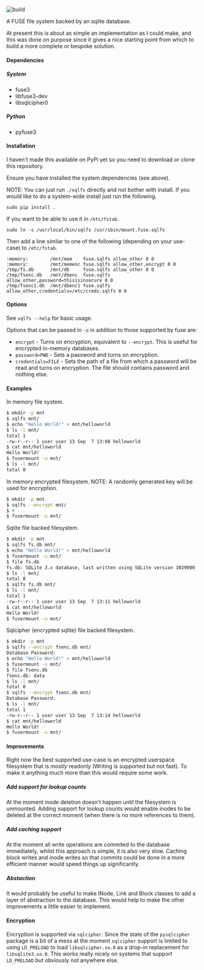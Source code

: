 ![build](../../workflows/build/badge.svg)

A FUSE file system backed by an sqlite database.

At present this is about as simple an implementation as I could make, and this
was done on purpose since it gives a nice starting point from which to build a
more complete or bespoke solution.


#### Dependencies ####

##### System #####

* fuse3
* libfuse3-dev
* libsqlcipher0

##### Python #####

* pyfuse3


#### Installation ####

I haven't made this available on PyPi yet so you need to download or clone this
repository.

Ensure you have installed the system dependencies (see above).

NOTE: You can just run `./sqlfs` directly and not bother with install. If you
would like to do a system-wide install just run the following.

```
sudo pip install .
```

If you want to be able to use it in `/etc/fstab`.

```
sudo ln -s /usr/local/bin/sqlfs /usr/sbin/mount.fuse.sqlfs
```

Then add a line similar to one of the following (depending on your use-case) to
`/etc/fstab`.

```
:memory:        /mnt/mem    fuse.sqlfs allow_other 0 0
:memory:        /mnt/memenc fuse.sqlfs allow_other,encrypt 0 0
/tmp/fs.db      /mnt/db     fuse.sqlfs allow_other 0 0
/tmp/fsenc.db   /mnt/dbenc  fuse.sqlfs allow_other,password=thisisinsecure 0 0
/tmp/fsenc1.db  /mnt/dbenc1 fuse.sqlfs allow_other,credentials=/etc/creds.sqlfs 0 0
```


#### Options ####

See `sqlfs --help` for basic usage.

Options that can be passed in `-o` in addition to those supported by fuse are:

* `encrypt` - Turns on encryption, equivalent to `--encrypt`. This is useful
  for encrypted in-memory databases.
* `password=PWD` - Sets a password and turns on encryption.
* `credentials=FILE` - Sets the path of a file from which a password will be
  read and turns on encryption. The file should contains password and nothing
  else.


#### Examples ####

In memory file system.

```bash
$ mkdir -p mnt
$ sqlfs mnt/
$ echo "Hello World!" > mnt/helloworld
$ ls -l mnt/
total 1
-rw-r--r-- 1 user user 13 Sep  7 13:08 helloworld
$ cat mnt/helloworld 
Hello World!
$ fusermount -u mnt/
$ ls -l mnt/
total 0
```

In memory encrypted filesystem. NOTE: A randomly generated key will be used for
encryption.

```bash
$ mkdir -p mnt
$ sqlfs --encrypt mnt/
$ # ...
$ fusermount -u mnt/
```

Sqlite file backed filesystem.

```bash
$ mkdir -p mnt
$ sqlfs fs.db mnt/
$ echo "Hello World!" > mnt/helloworld
$ fusermount -u mnt/
$ file fs.db
fs.db: SQLite 3.x database, last written using SQLite version 3029000
$ ls -l mnt/
total 0
$ sqlfs fs.db mnt/
$ ls -l mnt/
total 1
-rw-r--r-- 1 user user 13 Sep  7 13:11 helloworld
$ cat mnt/helloworld
Hello World!
$ fusermount -u mnt/
```

Sqlcipher (encrypted sqlite) file backed filesystem.

```bash
$ mkdir -p mnt
$ sqlfs --encrypt fsenc.db mnt/
Database Password: 
$ echo "Hello World!" > mnt/helloworld
$ fusermount -u mnt/
$ file fsenc.db
fsenc.db: data
$ ls -l mnt/
total 0
$ sqlfs --encrypt fsenc.db mnt/
Database Password: 
$ ls -l mnt/
total 1
-rw-r--r-- 1 user user 13 Sep  7 13:14 helloworld
$ cat mnt/helloworld
Hello World!
$ fusermount -u mnt/
```


#### Improvements ####

Right now the best supported use-case is an encrypted userspace filesystem that
is *mostly* readonly (Writing is supported but not fast). To make it anything
much more than this would require some work.

##### Add support for lookup counts #####

At the moment inode deletion doesn't happen until the filesystem is unmounted.
Adding support for lookup counts would enable inodes to be deleted at the
correct moment (when there is no more references to them).

##### Add caching support #####

At the moment all write operations are commited to the database immediately,
whilst this approach is simple, it is also very slow. Caching block writes and
inode writes so that commits could be done in a more efficient manner would
speed things up significantly.

##### Abstaction #####

It would probably be useful to make INode, Link and Block classes to add a
layer of abstraction to the database. This would help to make the other
improvements a little easier to implement.


#### Encryption ####

Encryption is supported via `sqlcipher`. Since the state of the `pysqlcipher`
package is a bit of a mess at the moment `sqlcipher` support is limited to
using `LD_PRELOAD` to load `libsqlcipher.so.0` as a drop-in replacement for
`libsqlite3.so.0`. This works really nicely on systems that support
`LD_PRELOAD` but obviously not anywhere else.
